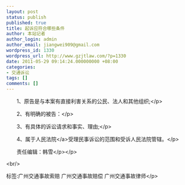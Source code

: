 ```yaml
---
layout: post
status: publish
published: true
title: 起诉应符合哪些条件
author: 本站记者
author_login: admin
author_email: jiangwei909@gmail.com
wordpress_id: 1330
wordpress_url: http://www.gzjtlaw.com/?p=1330
date: 2011-05-29 09:14:24.000000000 +08:00
categories:
- 交通诉讼
tags: []
comments: []
---
```

<p><p>　　1、原告是与本案有直接利害关系的公民、法人和其他组织;<&#47;p><p>　　2、有明确的被告：<&#47;p><p>　　3、有具体的诉讼请求和事实、理由;<&#47;p><p>　　4、属于<a>人民法院<&#47;a>受理民事诉讼的范围和受诉人民法院管辖。<&#47;p><p>　　责任编辑：韩雪<&#47;p><&#47;p><br&#47;><p>标签:广州交通事故索赔 广州交通事故赔偿 广州交通事故律师<&#47;p>
